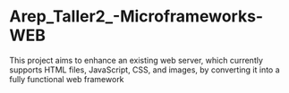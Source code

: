 # Arep_Taller2_-Microframeworks-WEB
This project aims to enhance an existing web server, which currently supports HTML files, JavaScript, CSS, and images, by converting it into a fully functional web framework
